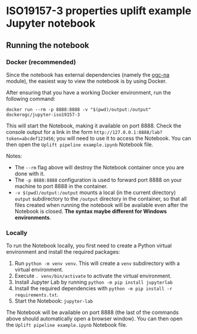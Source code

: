 # ISO19157-3 properties uplift example Jupyter notebook

## Running the notebook

### Docker (recommended)

Since the notebook has external dependencies (namely the [ogc-na](https://pypi.org/project/ogc-na/) module),
the easiest way to view the notebook is by using Docker.

After ensuring that you have a working Docker environment, run the following command:

```shell
docker run --rm -p 8888:8888 -v "$(pwd)/output:/output" dockerogc/jupyter-iso19157-3
```

This will start the Notebook, making it available on port 8888. Check the console output for a link in
the form `http://127.0.0.1:8888/lab?token=abcdef123456`; you will need to use it to access the Notebook.
You can then open the `Uplift pipeline example.ipynb` Notebook file.

Notes: 
* The `--rm` flag above will destroy the Notebook container once you are done with it.
* The `-p 8888:8888` configuration is used to forward port 8888 on your machine to port 8888 in the container.
* `-v $(pwd)/output:/output` mounts a local (in the current directory) `output` subdirectory to the 
`/output` directory in the container, so that all files created when running the notebook will be available
even after the Notebook is closed. **The syntax maybe different for Windows environments**.

### Locally

To run the Notebook locally, you first need to create a Python virtual environment and install the required packages:

1. Run `python -m venv venv`. This will create a `venv` subdirectory with a virtual environment.
2. Execute `. venv/bin/activate` to activate the virtual environment.
3. Install Jupyter Lab by running `python -m pip install jupyterlab`
4. Install the required dependencies with `python -m pip install -r requirements.txt`.
5. Start the Notebook: `jupyter-lab`

The Notebook will be available on port 8888 (the last of the commands above should automatically open
a browser window). You can then open the `Uplift pipeline example.ipynb` Notebook file.